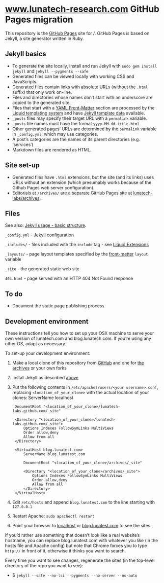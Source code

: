 # www.lunatech-research.com GitHub Pages migration

This repository is the [GitHub Pages](http://pages.github.com) site for /. GitHub Pages is based on Jekyll, a site generator written in Ruby.

## Jekyll basics

* To generate the site locally, install and run Jekyll with `sudo gem install jekyll` and `jekyll --pygments --safe`
* Generated files can be viewed locally with working CSS and JavaScripts.
* Generated files contain links with absolute URLs (without the `.html` suffix) that only work on-line.
* Files and directories whose names don’t start with an underscore are copied to the generated site.
* Files that start with a [YAML Front-Matter](https://github.com/mojombo/jekyll/wiki/YAML-Front-Matter) section are processed by the [Liquid templating system](https://github.com/shopify/liquid/wiki/liquid-for-designers) and have [Jekyll template data](https://github.com/mojombo/jekyll/wiki/template-data) available.
* `_posts` files may specify their target URL with a `permalink` variable.
* `_posts` file names must have the format `yyyy-MM-dd-title.html`
* Other generated pages’ URLs are determined by the `permalink` variable in `_config.yml`, which may use categories.
* A post’s categories are the names of its parent directories (e.g. ‘services’)
* Markdown files are rendered as HTML.

## Site set-up

* Generated files have `.html` extensions, but the site (and its links) uses URLs without an extension (which presumably works because of the Github Pages web server configuration).
* Editorials at `/archives/` are a separate GitHub Pages site at [lunatech-labs/archives](https://github.com/lunatech-labs/archives).

## Files

See also: [Jekyll usage - basic structure](https://github.com/mojombo/jekyll/wiki/usage).

`_config.yml` - [Jekyll configuration](https://github.com/mojombo/jekyll/wiki/configuration)

`_includes/` - files included with the `include` tag - see [Liquid Extensions](https://github.com/mojombo/jekyll/wiki/liquid-extensions)

`_layouts/` - page layout templates specified by the [front-matter](https://github.com/mojombo/jekyll/wiki/YAML-Front-Matter) `layout` variable

`_site` - the generated static web site

`404.html` - page served with an HTTP 404 Not Found response

## To do

* Document the static page publishing process.

## Development environment

These instructions tell you how to set up your OSX machine to serve your own version of lunatech.com and blog.lunatech.com. If you’re using any other OS, adapt as necessary.

To set-up your development environment:

1. Make a local clone of this repository from [GitHub](https://github.com/lunatech-labs/lunatech-labs.github.com/) and one for [the archives](https://github.com/lunatech-labs/archives) or your own forks
2. Install Jekyll as described [above](#jekyll-basics)
3. Put the following contents in `/etc/apache2/users/<your username>.conf`, replacing `<location_of_your_clone>` with the actual location of your clones:
        ServerName localhost
        
        DocumentRoot "<location_of_your_clone>/lunatech-labs.github.com/_site"
        
        <Directory "<location_of_your_clone>/lunatech-labs.github.com/_site">
            Options Indexes FollowSymLinks MultiViews
            Order allow,deny
            Allow from all
        </Directory>
        
        <VirtualHost blog.lunatest.com>
            ServerName blog.lunatest.com
        
            DocumentRoot "<location_of_your_clone>/archives/_site"
        
            <Directory "<location_of_your_clone>/archives/_site">
                Options Indexes FollowSymLinks MultiViews
                Order allow,deny
                Allow from all
            </Directory>
        </VirtualHost>

4. Edit `/etc/hosts` and append `blog.lunatest.com` to the line starting with `127.0.0.1`
5. Restart Apache: `sudo apachectl restart`
6. Point your browser to [localhost](https://localhost/) or [blog.lunatest.com](http://blog.lunatest.com/) to see the sites.

If you’d rather use something that doesn’t look like a real website’s hostname, you can replace blog.lunatest.com with whatever you like (in the hosts file and Apache config) but note that Chrome forces you to type `http://` in front of it, otherwise it thinks you want to search.

Every time you want to see changes, regenerate the sites (in the top-level directory of the repo you want to see): 
* $ `jekyll --safe --no-lsi --pygments --no-server --no-auto`
